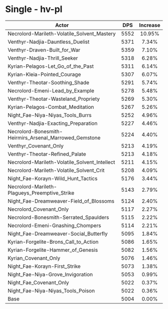 # Single - hv-pl
| Actor | DPS | Increase |
|---|:---:|:---:|
|Necrolord-Marileth-Volatile_Solvent_Mastery|5552|10.95%|
|Venthyr-Nadjia-Dauntless_Duelist|5371|7.34%|
|Venthyr-Draven-Built_for_War|5359|7.10%|
|Venthyr-Nadjia-Thrill_Seeker|5318|6.28%|
|Kyrian-Pelagos-Let_Go_of_the_Past|5311|6.14%|
|Kyrian-Kleia-Pointed_Courage|5307|6.07%|
|Venthyr-Theotar-Soothing_Shade|5291|5.74%|
|Necrolord-Emeni-Lead_by_Example|5278|5.48%|
|Venthyr-Theotar-Wasteland_Propriety|5269|5.30%|
|Kyrian-Pelagos-Combat_Meditation|5267|5.26%|
|Night_Fae-Niya-Niyas_Tools_Burrs|5252|4.96%|
|Venthyr-Nadjia-Exacting_Preparation|5227|4.46%|
|Necrolord-Bonesmith-Heirmirs_Arsenal_Marrowed_Gemstone|5224|4.40%|
|Venthyr_Covenant_Only|5213|4.19%|
|Venthyr-Theotar-Refined_Palate|5213|4.18%|
|Necrolord-Marileth-Volatile_Solvent_Intellect|5211|4.15%|
|Necrolord-Marileth-Volatile_Solvent_Crit|5208|4.09%|
|Night_Fae-Korayn-Wild_Hunt_Tactics|5176|3.44%|
|Necrolord-Marileth-Plagueys_Preemptive_Strike|5143|2.79%|
|Night_Fae-Dreamweaver-Field_of_Blossoms|5124|2.40%|
|Necrolord_Covenant_Only|5117|2.27%|
|Necrolord-Bonesmith-Serrated_Spaulders|5115|2.22%|
|Necrolord-Emeni-Gnashing_Chompers|5114|2.21%|
|Night_Fae-Dreamweaver-Social_Butterfly|5095|1.84%|
|Kyrian-Forgelite-Brons_Call_to_Action|5086|1.65%|
|Kyrian-Forgelite-Hammer_of_Genesis|5082|1.56%|
|Kyrian_Covenant_Only|5076|1.46%|
|Night_Fae-Korayn-First_Strike|5073|1.38%|
|Night_Fae-Niya-Grove_Invigoration|5053|0.99%|
|Night_Fae_Covenant_Only|5022|0.37%|
|Night_Fae-Niya-Niyas_Tools_Poison|5022|0.36%|
|Base|5004|0.00%|
